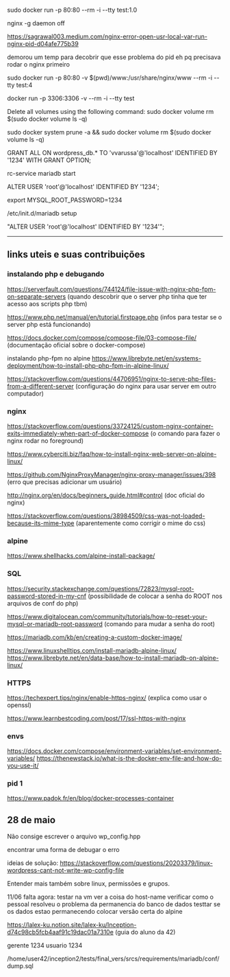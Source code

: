 sudo docker run -p 80:80 --rm -i --tty test:1.0

nginx -g daemon off

https://sagrawal003.medium.com/nginx-error-open-usr-local-var-run-nginx-pid-d04afe775b39

demorou um temp para decobrir que esse problema do pid eh pq precisava rodar o nginx primeiro

sudo docker run -p 80:80 -v $(pwd)/www:/usr/share/nginx/www --rm -i --tty test:4

docker run -p 3306:3306 -v --rm -i --tty test

Delete all volumes using the following command: sudo docker volume rm $(sudo docker volume ls -q)

sudo docker system prune -a && sudo docker volume rm $(sudo docker volume ls -q)


GRANT ALL ON wordpress_db.* TO 'vvarussa'@'localhost' IDENTIFIED BY '1234' WITH GRANT OPTION;

rc-service mariadb start

ALTER USER 'root'@'localhost' IDENTIFIED BY '1234';

export MYSQL_ROOT_PASSWORD=1234

/etc/init.d/mariadb setup

"ALTER USER 'root'@'localhost' IDENTIFIED BY '1234'";

-------
## links uteis e suas contribuições

### instalando php e debugando

https://serverfault.com/questions/744124/file-issue-with-nginx-php-fpm-on-separate-servers
(quando descobrir que o server php tinha que ter acesso aos scripts php tbm)

https://www.php.net/manual/en/tutorial.firstpage.php
(infos para testar se o server php está funcionando)

https://docs.docker.com/compose/compose-file/03-compose-file/
(documentação oficial sobre o docker-compose)

instalando php-fpm no alpine
https://www.librebyte.net/en/systems-deployment/how-to-install-php-php-fpm-in-alpine-linux/

https://stackoverflow.com/questions/44706951/nginx-to-serve-php-files-from-a-different-server
(configuração do nginx para usar server em outro computador)

### nginx

https://stackoverflow.com/questions/33724125/custom-nginx-container-exits-immediately-when-part-of-docker-compose
(o comando para fazer o nginx rodar no foreground)

https://www.cyberciti.biz/faq/how-to-install-nginx-web-server-on-alpine-linux/

https://github.com/NginxProxyManager/nginx-proxy-manager/issues/398
(erro que precisas adicionar um usuário)

http://nginx.org/en/docs/beginners_guide.html#control
(doc oficial do nginx)

https://stackoverflow.com/questions/38984509/css-was-not-loaded-because-its-mime-type
(aparentemente como corrigir o mime do css)

### alpine

https://www.shellhacks.com/alpine-install-package/

### SQL
https://security.stackexchange.com/questions/72823/mysql-root-password-stored-in-my-cnf
(possibilidade de colocar a senha do ROOT nos arquivos de conf do php)

https://www.digitalocean.com/community/tutorials/how-to-reset-your-mysql-or-mariadb-root-password
(comando para mudar a senha do root)

https://mariadb.com/kb/en/creating-a-custom-docker-image/

https://www.linuxshelltips.com/install-mariadb-alpine-linux/
https://www.librebyte.net/en/data-base/how-to-install-mariadb-on-alpine-linux/

### HTTPS
https://techexpert.tips/nginx/enable-https-nginx/
(explica como usar o openssl)

https://www.learnbestcoding.com/post/17/ssl-https-with-nginx

### envs
https://docs.docker.com/compose/environment-variables/set-environment-variables/
https://thenewstack.io/what-is-the-docker-env-file-and-how-do-you-use-it/

### pid 1
https://www.padok.fr/en/blog/docker-processes-container

## 28 de maio
Não consige escrever o arquivo wp_config.hpp

encontrar uma forma de debugar o erro

ideias de solução:
https://stackoverflow.com/questions/20203379/linux-wordpress-cant-not-write-wp-config-file

Entender mais também sobre linux, permissões e grupos.

11/06
falta agora:
	testar na vm
	ver a coisa do host-name
	verificar como o pessoal resolveu o problema da permanencia do banco de dados
	testtar se os dados estao permanecendo
	colocar versão certa do alpine


https://lalex-ku.notion.site/lalex-ku/Inception-d74c98cb5fcb4aaf91c19dac01a7310e (guia do aluno da 42)


gerente 1234
usuario 1234

/home/user42/inception2/tests/final_vers/srcs/requirements/mariadb/conf/dump.sql